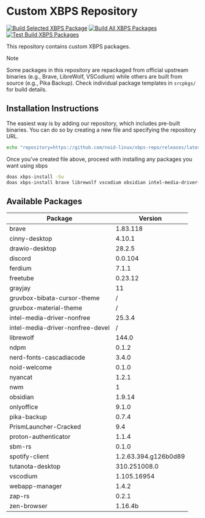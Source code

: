 # Custom XBPS Repository

[![Build Selected XBPS Package](https://github.com/noid-linux/xbps-repo/actions/workflows/build-selected-packages.yml/badge.svg)](https://github.com/noid-linux/xbps-repo/actions/workflows/build-selected-packages.yml) [![Build All XBPS Packages](https://github.com/noid-linux/xbps-repo/actions/workflows/build-all-packages.yml/badge.svg)](https://github.com/noid-linux/xbps-repo/actions/workflows/build-all-packages.yml) [![Test Build XBPS Packages](https://github.com/noid-linux/xbps-repo/actions/workflows/test-build-packages.yml/badge.svg)](https://github.com/noid-linux/xbps-repo/actions/workflows/test-build-packages.yml)

This repository contains custom XBPS packages.

> [!NOTE]
> Some packages in this repository are repackaged from official upstream binaries (e.g., Brave, LibreWolf, VSCodium) while others are built from source (e.g., Pika Backup). Check individual package templates in `srcpkgs/` for build details.

## Installation Instructions

The easiest way is by adding our repository, which includes pre-built binaries. You can do so by creating a new file and specifying the repository URL.

```bash
echo "repository=https://github.com/noid-linux/xbps-repo/releases/latest/download" | doas tee /etc/xbps.d/noid-xbps-repo.conf
```

Once you've created file above, proceed with installing any packages you want using xbps

```bash
doas xbps-install -Su
doas xbps-install brave librewolf vscodium obsidian intel-media-driver-nonfree
```

## Available Packages

| Package                          | Version              |
| -------------------------------- | -------------------- |
| brave                            | 1.83.118             |
| cinny-desktop                    | 4.10.1               |
| drawio-desktop                   | 28.2.5               |
| discord                          | 0.0.104              |
| ferdium                          | 7.1.1                |
| freetube                         | 0.23.12              |
| grayjay                          | 11                   |
| gruvbox-bibata-cursor-theme      | /                    |
| gruvbox-material-theme           | /                    |
| intel-media-driver-nonfree       | 25.3.4               |
| intel-media-driver-nonfree-devel | /                    |
| librewolf                        | 144.0                |
| ndpm                             | 0.1.2                |
| nerd-fonts-cascadiacode          | 3.4.0                |
| noid-welcome                     | 0.1.0                |
| nyancat                          | 1.2.1                |
| nwm                              | 1                    |
| obsidian                         | 1.9.14               |
| onlyoffice                       | 9.1.0                |
| pika-backup                      | 0.7.4                |
| PrismLauncher-Cracked            | 9.4                  |
| proton-authenticator             | 1.1.4                |
| sbm-rs                           | 0.1.0                |
| spotify-client                   | 1.2.63.394.g126b0d89 |
| tutanota-desktop                 | 310.251008.0         |
| vscodium                         | 1.105.16954          |
| webapp-manager                   | 1.4.2                |
| zap-rs                           | 0.2.1                |
| zen-browser                      | 1.16.4b              |
